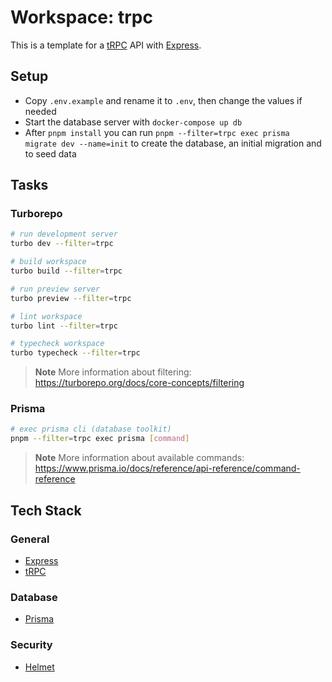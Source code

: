 # Workspace: trpc

This is a template for a [tRPC](https://trpc.io) API with [Express](https://expressjs.com).

## Setup

- Copy `.env.example` and rename it to `.env`, then change the values if needed
- Start the database server with `docker-compose up db`
- After `pnpm install` you can run `pnpm --filter=trpc exec prisma migrate dev --name=init` to create the database, an initial migration and to seed data

## Tasks

### Turborepo

```sh
# run development server
turbo dev --filter=trpc

# build workspace
turbo build --filter=trpc

# run preview server
turbo preview --filter=trpc

# lint workspace
turbo lint --filter=trpc

# typecheck workspace
turbo typecheck --filter=trpc
```

> **Note**
> More information about filtering: https://turborepo.org/docs/core-concepts/filtering

### Prisma

```sh
# exec prisma cli (database toolkit)
pnpm --filter=trpc exec prisma [command]
```

> **Note**
> More information about available commands: https://www.prisma.io/docs/reference/api-reference/command-reference

## Tech Stack

### General

- [Express](https://expressjs.com)
- [tRPC](https://trpc.io)

### Database

- [Prisma](https://www.prisma.io)

### Security

- [Helmet](https://helmetjs.github.io)
